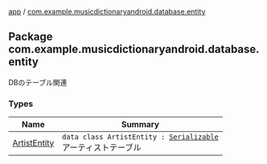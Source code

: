 [app](../index.md) / [com.example.musicdictionaryandroid.database.entity](./index.md)

## Package com.example.musicdictionaryandroid.database.entity

DBのテーブル関連

### Types

| Name | Summary |
|---|---|
| [ArtistEntity](-artist-entity/index.md) | `data class ArtistEntity : `[`Serializable`](https://developer.android.com/reference/java/io/Serializable.html)<br>アーティストテーブル |
